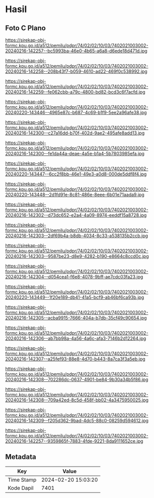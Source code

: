 # Hasil

## Foto C Plano

https://sirekap-obj-formc.kpu.go.id/a512/pemilu/pdpr/74/02/02/10/03/7402021003002-20240216-142257--bc5993ba-46e0-4b65-a6a8-d6ede18d471d.jpg

https://sirekap-obj-formc.kpu.go.id/a512/pemilu/pdpr/74/02/02/10/03/7402021003002-20240216-142258--208b43f7-b059-4610-ad22-469f0c538992.jpg

https://sirekap-obj-formc.kpu.go.id/a512/pemilu/pdpr/74/02/02/10/03/7402021003002-20240216-142259--fe062cbb-a79c-4800-bd82-bcd3c6f7acfd.jpg

https://sirekap-obj-formc.kpu.go.id/a512/pemilu/pdpr/74/02/02/10/03/7402021003002-20240220-143446--4965e87c-b687-4c69-b1f9-5ee2a96afe38.jpg

https://sirekap-obj-formc.kpu.go.id/a512/pemilu/pdpr/74/02/02/10/03/7402021003002-20240216-142300--c27a16dd-b70f-402d-9ae2-495afe8add13.jpg

https://sirekap-obj-formc.kpu.go.id/a512/pemilu/pdpr/74/02/02/10/03/7402021003002-20240216-142300--fe1da44a-deae-4a5e-b1a4-5b7803985efa.jpg

https://sirekap-obj-formc.kpu.go.id/a512/pemilu/pdpr/74/02/02/10/03/7402021003002-20240220-143447--6cc2f8bb-46e1-49e3-a0d8-000de5ddf8f4.jpg

https://sirekap-obj-formc.kpu.go.id/a512/pemilu/pdpr/74/02/02/10/03/7402021003002-20240220-143448--2d1fd91e-8c81-486e-8eee-6b01e71aada9.jpg

https://sirekap-obj-formc.kpu.go.id/a512/pemilu/pdpr/74/02/02/10/03/7402021003002-20240216-142302--d73dc652-e2a4-4a09-8974-eeddf15a8728.jpg

https://sirekap-obj-formc.kpu.go.id/a512/pemilu/pdpr/74/02/02/10/03/7402021003002-20240216-142303--2df69b4a-b8db-4034-8c33-a538135b2ccb.jpg

https://sirekap-obj-formc.kpu.go.id/a512/pemilu/pdpr/74/02/02/10/03/7402021003002-20240216-142303--9587be23-d8e9-4282-b190-e8664c8ccd0c.jpg

https://sirekap-obj-formc.kpu.go.id/a512/pemilu/pdpr/74/02/02/10/03/7402021003002-20240216-142304--d054cea1-f6e8-4078-9bff-ae7cdc03fa23.jpg

https://sirekap-obj-formc.kpu.go.id/a512/pemilu/pdpr/74/02/02/10/03/7402021003002-20240220-143449--1f20e189-db41-41a5-bcf9-ab46bf6ca93b.jpg

https://sirekap-obj-formc.kpu.go.id/a512/pemilu/pdpr/74/02/02/10/03/7402021003002-20240216-142305--acba9915-7666-404a-b7db-35cf49c90654.jpg

https://sirekap-obj-formc.kpu.go.id/a512/pemilu/pdpr/74/02/02/10/03/7402021003002-20240216-142306--ab7bb98a-4a56-4a6c-afa3-7146b2d12264.jpg

https://sirekap-obj-formc.kpu.go.id/a512/pemilu/pdpr/74/02/02/10/03/7402021003002-20240216-142307--a25fef93-88e8-4d70-b443-8a7ca3f3a5eb.jpg

https://sirekap-obj-formc.kpu.go.id/a512/pemilu/pdpr/74/02/02/10/03/7402021003002-20240216-142308--702286dc-0637-4901-be84-9b30a34b5f86.jpg

https://sirekap-obj-formc.kpu.go.id/a512/pemilu/pdpr/74/02/02/10/03/7402021003002-20240216-142308--709a42ed-8c5d-458f-bb02-4a3475950025.jpg

https://sirekap-obj-formc.kpu.go.id/a512/pemilu/pdpr/74/02/02/10/03/7402021003002-20240216-142309--f205d362-9bad-4dc5-88c0-08259d594612.jpg

https://sirekap-obj-formc.kpu.go.id/a512/pemilu/pdpr/74/02/02/10/03/7402021003002-20240216-142257--9359865f-7883-4fde-9221-8da9111652ce.jpg


## Metadata

| Key        | Value               |
| ---------- | ------------------- |
| Time Stamp | 2024-02-20 15:03:20 |
| Kode Dapil | 7401                |



